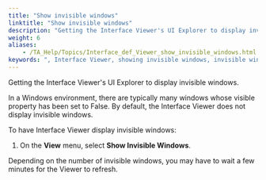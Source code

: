 ```yaml
--- 
title: "Show invisible windows"
linktitle: "Show invisible windows"
description: "Getting the Interface Viewer's UI Explorer to display invisible windows."
weight: 6
aliases: 
    - /TA_Help/Topics/Interface_def_Viewer_show_invisible_windows.html
keywords: ", Interface Viewer, showing invisible windows, invisible windows, showing,"
---
```


Getting the Interface Viewer's UI Explorer to display invisible windows.

In a Windows environment, there are typically many windows whose visible property has been set to False. By default, the Interface Viewer does not display invisible windows.

To have Interface Viewer display invisible windows:

1.  On the **View** menu, select **Show Invisible Windows**.


Depending on the number of invisible windows, you may have to wait a few minutes for the Viewer to refresh.





